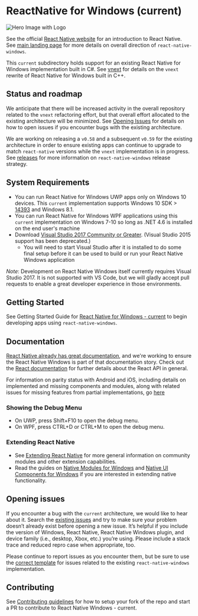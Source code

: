 # ReactNative for Windows (current)
![Hero Image with Logo](https://raw.githubusercontent.com/microsoft/react-native-windows/master/.github/hero2.png)

See the official [React Native website](https://facebook.github.io/react-native/) for an introduction to React Native. See [main landing page](https://github.com/microsoft/react-native-windows) for more details on overall direction of `react-native-windows`. 

This `current` subdirectory holds support for an existing React Native for Windows implementation built in C#. See [vnext](https://github.com/microsoft/react-native-windows/tree/master/vnext) for details on the `vnext` rewrite of React Native for Windows built in C++.

## Status and roadmap

We anticipate that there will be increased activity in the overall repository related to the `vnext` refactoring effort, but that overall effort allocated to the existing architecture will be minimized. See [Opening Issues](#opening-issues) for details on how to open issues if you encounter bugs with the existing architecture.

We are working on releasing a `v0.58` and a subsequent `v0.59` for the existing architecture in order to ensure existing apps can continue to upgrade to match `react-native` versions while the `vnext` implementation is in progress. See [releases](./docs/Releases.md) for more information on `react-native-windows` release strategy.

## System Requirements

- You can run React Native for Windows UWP apps only on Windows 10 devices. This `current` implementation supports Windows 10 SDK > [14393](https://developer.microsoft.com/en-us/windows/downloads/sdk-archive) and Windows 8.1.
- You can run React Native for Windows WPF applications using this `current` implementation on Windows 7-10 so long as .NET 4.6 is installed on the end user's machine
- Download [Visual Studio 2017 Community or Greater](https://www.visualstudio.com/downloads/). (Visual Studio 2015 support has been deprecated.)
	- You will need to start Visual Studio after it is installed to do some final setup before it can be used to build or run your React Native Windows application

*Note*: Development on React Native Windows itself currently requires Visual Studio 2017. It is not supported with VS Code, but we will gladly accept pull requests to enable a great developer experience in those environments.

## Getting Started
See Getting Started Guide for [React Native for Windows - current](./docs/GettingStarted.md) to begin developing apps using `react-native-windows`. 

## Documentation

[React Native already has great documentation](https://facebook.github.io/react-native/docs/getting-started.html), and we're working to ensure the React Native Windows is part of that documentation story. Check out the [React documentation](http://facebook.github.io/react/) for further details about the React API in general.

For information on parity status with Android and iOS, including details on implemented and missing components and modules, along with related issues for missing features from partial implementations, go [here](./docs/CoreParityStatus.md)

### Showing the Debug Menu

- On UWP, press Shift+F10 to open the debug menu.
- On WPF, press CTRL+D or CTRL+M to open the debug menu.

### Extending React Native

- See [Extending React Native](https://github.com/microsoft/react-native-windows#extending-react-native) for more general information on community modules and other extension capabilities. 
- Read the guides on [Native Modules for Windows](./docs/NativeModulesWindows.md) and [Native UI Components for Windows](./docs/NativeComponentsWindows.md) if you are interested in extending native functionality.

## Opening issues
If you encounter a bug with the `current` architecture, we would like to hear about it. Search the [existing issues](https://github.com/microsoft/react-native-windows/issues?label%3A.NET) and try to make sure your problem doesn’t already exist before opening a new issue. It’s helpful if you include the version of Windows, React Native, React Native Windows plugin, and device family (i.e., desktop, Xbox, etc.) you’re using. Please include a stack trace and reduced repro case when appropriate, too.

Please continue to report issues as you encounter them, but be sure to use the [correct template](https://github.com/microsoft/react-native-windows/issues/new?assignees=rozele&labels=.NET&template=DOTNET.md) for issues related to the existing `react-native-windows` implementation.

## Contributing
See [Contributing guidelines](./docs/CONTRIBUTING.md) for how to setup your fork of the repo and start a PR to contribute to React Native Windows - current. 